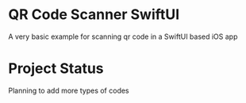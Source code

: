 # QR Code Scanner SwiftUI
A very basic example for scanning qr code in a SwiftUI based iOS app

# Project Status
Planning to add more types of codes

